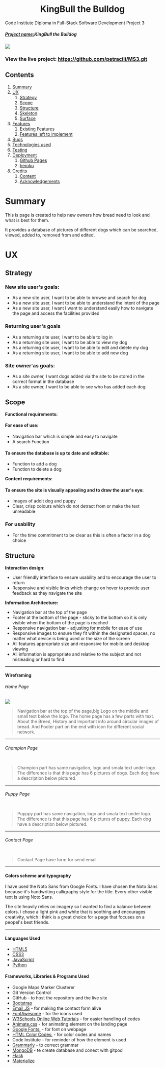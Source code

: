 <h1 align="center">KingBull the Bulldog</h1>

Code Institute Diploma in Full-Stack Software Development Project 3

##### <u>Project name:</u>KingBull the Bulldog

<img src="assets/readme/homepage.PNG" />

### View the live project: https://github.com/petracili/MS3.git

## Contents
1. [Summary](#summary)
1. [UX](#ux)
    1. [Strategy](#strategy)
    1. [Scope](#scope)
    1. [Structure](#structure)
    1. [Skeleton](#skeleton)
    1. [Surface](#surface)
1. [Features](#features)
    1. [Existing Features](#existing-features)
    1. [Features left to implement](#left-to)
1. [Bugs](#bugs)
1. [Technologies used](#tech)
1. [Testing](#testing)
1. [Deployment](#deployment)
    1. [Github Pages](#github)
    1. [heroku](#heroku)
1. [Credits](#credits)
    1. [Content](#content)
    1. [Acknowledgements](#acks)

# <a name="summary"></a> Summary
This is page is created to help new owners how bread need to look and what is best for them.

It provides a database of pictures of different dogs which can be searched, viewed, added to, removed from and edited.


# <a name="ux"></a> UX
## <a name="Strategy"></a> Strategy
### **New site user's goals:**
* As a new site user, I want to be able to browse and search for dog 
* As a new site user, I want to be able to understand the intent of the page
* As a new site user, I want I want to understand easily how to navigate the page and access the facilities provided
### **Returning user's goals**
* As a returning site user, I want to be able to log in
* As a returning site user, I want to be able to view my dog
* As a returning site user, I want to be able to edit and delete my dog
* As a returning site user, I want to be able to add new dog
### **Site owner'as goals:**
* As a site owner, I want dogs added via the site to be stored in the correct format in the database
* As a site owner, I want to be able to see who has added each dog

## <a name="scope"></a> Scope
**Functional requirements:**
#### For ease of use:
* Navigation bar which is simple and easy to navigate
* A search Function
#### To ensure the database is up to date and editable:
* Function to add a dog
* Function to delete a dog


**Content requirements:**
#### To ensure the site is visually appealing and to draw the user's eye:
* Images of adolt dog and puppy
* Clear, crisp colours which do not detract from or make the text unreadable

### For usability
* For the time commitment to be clear as this is often a factor in a dog choice

## <a name="structure"></a> Structure
**Interaction design:**
* User friendly interface to ensure usability and to encourage the user to return
* Responsive and visible links which change on hover to provide user feedback as they navigate the site

**Information Architecture:**
* Navigation bar at the top of the page
* Footer at the bottom of the page - sticky to the bottom so it is only visible when the bottom of the page is reached
* Responsive navigation bar - adjusting for mobile for ease of use
* Responsive images to ensure they fit within the designated spaces, no matter what device is being used or the size of the screen
* All features appropriate size and responsive for mobile and desktop viewing
* All information is appropriate and relative to the subject and not misleading or hard to find

-----------------

#### **Wireframing**

###### Home Page 

<img src="assets/readme/homepage.PNG" />

> Navigation bar at the top of the page,big Logo on the middle and small text below the logo.
> The home page has a few parts with text. About the Breed, History and Important info around circular images of bread.
> And Footer part on the end with icon for different social network.

--------------------------

###### Champion Page 

<img src="">

> Champion part has same navigation, logo and smala text under logo.
> The difference is that this page has 6 pictures of dogs. Each dog have a description below pictured.

--------------------------

###### Puppy Page 

<img src="">

> Pupppy part has same navigation, logo and smala text under logo.
> The difference is that this page has 6 pictures of puppy. Each dog have a description below pictured.

---------------------------

###### Contact Page 

<img src="">

> Contact Page have form for send email.

---------------------------

#### **Colors scheme and typography**

 I have used the Noto Sans from Google Fonts. I have chosen the Noto Sans because it's handwriting calligraphy style for the title. Every other visible text is using Noto Sans.

 The site heavily relies on imagery so I wanted to find a balance between colors. I chose a light pink and white that is soothing and encourages creativity, which I think is a great choice for a page that focuses on a peopel's best friends.


-----------------

#### Languages Used

- [HTML5](https://en.wikipedia.org/wiki/HTML5)
- [CSS3](https://en.wikipedia.org/wiki/Cascading_Style_Sheets)
- [JavaScript](https://en.wikipedia.org/wiki/JavaScript)
- [Python](https://en.wikipedia.org/wiki/Python_(programming_language))


#### Frameworks, Libraries & Programs Used

- Google Maps Marker Clusterer
- Git Version Control 
- GitHub - to host the repository and the live site
- [Bootstrap](https://getbootstrap.com/) 
- [Email JS](https://www.emailjs.com/) - for making the contact form alive
- [FontAwesome](https://fontawesome.com/) - for the icons used
- [W3Schools Online Web Tutorials](https://www.w3schools.com) - for easier handling of codes
- [Animate.css](https://animate.style/) - for animating element on the landing page 
- [Google Fonts:](https://fonts.google.com/) - for font on webpage
- [HTML Color Codes:](https://htmlcolorcodes.com/) - for color codes and names
- Code Institute - for reminder of how the element is used
- [Grammarly](https://www.grammarly.com) - to correct grammar
- [MongoDB](https://en.wikipedia.org/wiki/MongoDB) - te create database and conect with gitpod
- [Flask](https://en.wikipedia.org/wiki/Flask_(web_framework))
- [Materialize](https://materializecss.com/about.html)